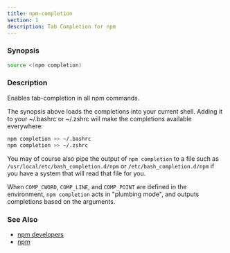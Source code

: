 ```yaml
---
title: npm-completion
section: 1
description: Tab Completion for npm
---
```


### Synopsis

```bash
source <(npm completion)
```

### Description

Enables tab-completion in all npm commands.

The synopsis above
loads the completions into your current shell.  Adding it to
your ~/.bashrc or ~/.zshrc will make the completions available
everywhere:

```bash
npm completion >> ~/.bashrc
npm completion >> ~/.zshrc
```

You may of course also pipe the output of `npm completion` to a file
such as `/usr/local/etc/bash_completion.d/npm` or 
`/etc/bash_completion.d/npm` if you have a system that will read 
that file for you.

When `COMP_CWORD`, `COMP_LINE`, and `COMP_POINT` are defined in the
environment, `npm completion` acts in "plumbing mode", and outputs
completions based on the arguments.

### See Also

* [npm developers](/using-npm/developers)
* [npm](/cli-commands/npm)
